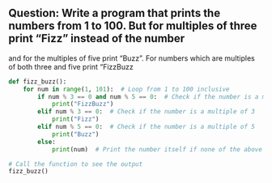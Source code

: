 ##  Question: Write a program that prints the numbers from 1 to 100. But for multiples of three print “Fizz” instead of the number
and for the multiples of five print “Buzz”. For numbers which are multiples of both three and five print “FizzBuzz

```py
def fizz_buzz():
    for num in range(1, 101):  # Loop from 1 to 100 inclusive
        if num % 3 == 0 and num % 5 == 0:  # Check if the number is a multiple of both 3 and 5
            print("FizzBuzz")
        elif num % 3 == 0:  # Check if the number is a multiple of 3
            print("Fizz")
        elif num % 5 == 0:  # Check if the number is a multiple of 5
            print("Buzz")
        else:
            print(num)  # Print the number itself if none of the above conditions are met

# Call the function to see the output
fizz_buzz()

```
